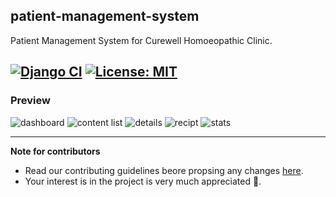 ## patient-management-system
Patient Management System for Curewell Homoeopathic Clinic.

[![Django CI](https://github.com/Curewell-Homeo-Clinic/admin-system/actions/workflows/django.yml/badge.svg)](https://github.com/Curewell-Homeo-Clinic/admin-system/actions/workflows/django.yml)
[![License: MIT](https://img.shields.io/badge/License-MIT-yellow.svg)](https://opensource.org/licenses/MIT)
---

### Preview

<img src="https://user-images.githubusercontent.com/76873719/145682940-2aae3aac-1a2b-4d0e-8703-87c261ce7a70.png" alt="dashboard"/>     
<img src="https://user-images.githubusercontent.com/76873719/145682971-b014ecd9-9362-4675-9917-5edc03aa0f28.png" alt="content list" />
<img src="https://user-images.githubusercontent.com/76873719/145682973-780666be-56f6-4374-8583-846b053c152c.png" alt="details" />
<img src="https://user-images.githubusercontent.com/76873719/145682974-30cb0af5-ea1a-4a9f-abee-4c82efe1164e.png" alt="recipt" />
<img src="https://user-images.githubusercontent.com/76873719/146515084-7add6167-0790-4a20-9bfc-0245921b9ade.png" alt="stats" />


---
**Note for contributors**
- Read our contributing guidelines beore propsing any changes [here](https://github.com/Curewell-Homeo-Clinic/admin-system/blob/master/CONTRIBUTING.md).
- Your interest is in the project is very much appreciated 🥰.
